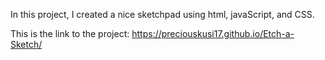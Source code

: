 In this project, I created a nice sketchpad using html, javaScript, and CSS.

This is the link to the project:  https://preciouskusi17.github.io/Etch-a-Sketch/
